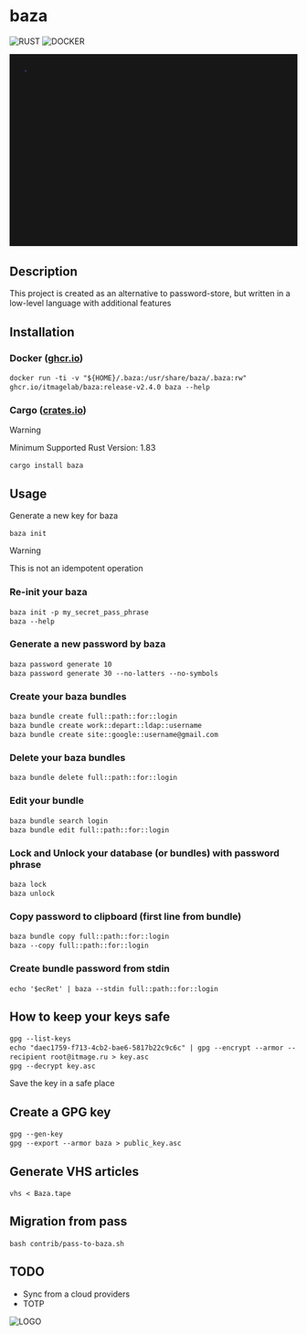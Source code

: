 # baza

![RUST](https://github.com/itmagelab/baza/actions/workflows/rust.yaml/badge.svg)
![DOCKER](https://github.com/itmagelab/baza/actions/workflows/docker.yaml/badge.svg)

![demo](contrib/Baza.gif)

## Description

This project is created as an alternative to password-store, but written in a low-level language with additional features

## Installation

### Docker ([ghcr.io](https://github.com/itmagelab/baza/pkgs/container/baza))

    docker run -ti -v "${HOME}/.baza:/usr/share/baza/.baza:rw" ghcr.io/itmagelab/baza:release-v2.4.0 baza --help

### Cargo ([crates.io](https://crates.io/crates/baza))

> [!WARNING]
> Minimum Supported Rust Version: 1.83

    cargo install baza

## Usage

Generate a new key for baza

    baza init

> [!WARNING]
> This is not an idempotent operation

### Re-init your baza

    baza init -p my_secret_pass_phrase
    baza --help

### Generate a new password by baza

    baza password generate 10
    baza password generate 30 --no-latters --no-symbols

### Create your baza bundles

    baza bundle create full::path::for::login
    baza bundle create work::depart::ldap::username
    baza bundle create site::google::username@gmail.com

### Delete your baza bundles

    baza bundle delete full::path::for::login

### Edit your bundle

    baza bundle search login
    baza bundle edit full::path::for::login

### Lock and Unlock your database (or bundles) with password phrase

    baza lock
    baza unlock

### Copy password to clipboard (first line from bundle)

    baza bundle copy full::path::for::login
    baza --copy full::path::for::login

### Create bundle password from stdin

    echo '$ecRet' | baza --stdin full::path::for::login

## How to keep your keys safe

    gpg --list-keys
    echo "daec1759-f713-4cb2-bae6-5817b22c9c6c" | gpg --encrypt --armor --recipient root@itmage.ru > key.asc
    gpg --decrypt key.asc

Save the key in a safe place

## Create a GPG key

    gpg --gen-key
    gpg --export --armor baza > public_key.asc

## Generate VHS articles

    vhs < Baza.tape

## Migration from pass

    bash contrib/pass-to-baza.sh

## TODO

* Sync from a cloud providers
* TOTP

![LOGO](https://cdn-ru.bitrix24.ru/b21763262/landing/189/1894d6c1c7ce75fed711df492921cfaf/3_1x.png)

